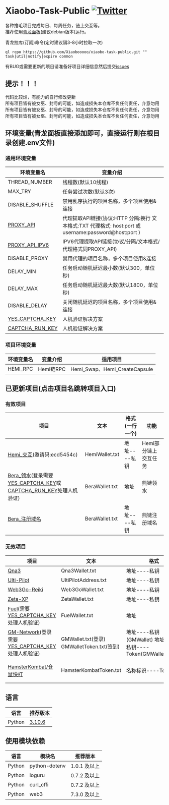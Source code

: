 # Xiaobo-Task-Public [![Twitter](https://img.shields.io/twitter/follow/0xiaobo)](https://twitter.com/intent/follow?screen_name=0xiaobo)

各种撸毛项目完成每日、每周任务，链上交互等。  
推荐使用[青龙面板](https://github.com/whyour/qinglong)(建议debian版本)运行。

青龙拉库(订阅)命令(定时建议隔3-8小时拉取一次)

```
ql repo https://github.com/Xiaobooooo/xiaobo-task-public.git "" task|util|notify|expire common
```

有BUG或需要更新的项目请准备好项目详细信息然后提交[issues](https://github.com/Xiaobooooo/xiaobo-task-public/issues)

## 提示！！！

代码比较烂，有能力的自行修改更新  
所有项目皆有被女巫、封号的可能，如造成损失本仓库不负任何责任，介意勿用  
所有项目皆有被女巫、封号的可能，如造成损失本仓库不负任何责任，介意勿用  
所有项目皆有被女巫、封号的可能，如造成损失本仓库不负任何责任，介意勿用

## 环境变量(青龙面板直接添加即可，直接运行则在根目录创建.env文件)

### 通用环境变量

| 环境变量名                                                                                   | 变量介绍                                                                             |
|-----------------------------------------------------------------------------------------|----------------------------------------------------------------------------------|
| THREAD_NUMBER                                                                           | 线程数(默认10线程)                                                                      |
| MAX_TRY                                                                                 | 任务尝试次数(默认3次)                                                                     |
| DISABLE_SHUFFLE                                                                         | 禁用乱序执行的项目名称，多个项目使用&连接                                                            |
| [PROXY_API](https://app.nstproxy.com/register?i=4T11hl)                                 | 代理提取API链接(协议:HTTP 分隔:换行 文本格式:TXT 代理格式: host:port 或 username:password@host:port ) |
| [PROXY_API_IPV6](https://app.nstproxy.com/register?i=4T11hl)                            | IPV6代理提取API链接(协议/分隔/文本格式/代理格式同PROXY_API)                                         |
| DISABLE_PROXY                                                                           | 禁用代理的项目名称，多个项目使用&连接                                                              |
| DELAY_MIN                                                                               | 任务启动随机延迟最小数(默认300，单位秒)                                                           |
| DELAY_MAX                                                                               | 任务启动随机延迟最大数(默认1800，单位秒)                                                          |
| DISABLE_DELAY                                                                           | 关闭随机延迟的项目名称，多个项目使用&连接                                                            |
| [YES_CAPTCHA_KEY](https://yescaptcha.com/i/iwRpT7)                                      | 人机验证解决方案                                                                         |
| [CAPTCHA_RUN_KEY](https://captcha.run/sso?inviter=4a6c9794-4159-4588-8686-f80958b6018c) | 人机验证解决方案                                                                         |

### 项目环境变量

| 环境变量名    | 变量介绍     | 适用项目                         |
|----------|----------|------------------------------|
| HEMI_RPC | Hemi链RPC | Hemi_Swap、Hemi_CreateCapsule |

## 已更新项目(点击项目名跳转项目入口)

### 有效项目

| 项目                                                                                                                                                                                                    | 文本             | 格式(一行一个) | 功能           | 
|-------------------------------------------------------------------------------------------------------------------------------------------------------------------------------------------------------|----------------|----------|--------------|
| [Hemi_交互](https://points.absinthe.network/hemi/start)(邀请码:ecd5454c)                                                                                                                                   | HemiWallet.txt | 地址----私钥 | Hemi部分链上交互任务 | 
| [Bera_领水](https://bartio.faucet.berachain.com/)(登录需要[YES_CAPTCHA_KEY](https://yescaptcha.com/i/iwRpT7)或[CAPTCHA_RUN_KEY](https://captcha.run/sso?inviter=4a6c9794-4159-4588-8686-f80958b6018c)处理人机验证) | BeraWallet.txt | 地址       | 熊链领水         | 
| [Bera_注册域名](https://www.beranames.com/?referral=0xb0AD0756C00A7ccBB1edb86eB69971591353b888)                                                                                                           | BeraWallet.txt | 地址----私钥 | 熊链注册域名       | 

### 无效项目

| 项目                                                                                                                                                                                                                                                                                                                                                    | 文本                                     | 格式                                                  | 功能                                                | 
|-------------------------------------------------------------------------------------------------------------------------------------------------------------------------------------------------------------------------------------------------------------------------------------------------------------------------------------------------------|----------------------------------------|-----------------------------------------------------|---------------------------------------------------|
| [Qna3](https://qna3.ai/vote)                                                                                                                                                                                                                                                                                                                          | Qna3Wallet.txt                         | 地址----私钥                                            | 签到、领取                                             | 
| [Ulti-Pilot](https://pilot.ultiverse.io/?inviteCode=8dKkU)                                                                                                                                                                                                                                                                                            | UltiPilotAddress.txt                   | 地址----私钥                                            | 探索                                                | 
| [Web3Go-Reiki](https://reiki.web3go.xyz?ref=80621285de961cb2)                                                                                                                                                                                                                                                                                         | Web3GoWallet.txt                       | 地址----私钥                                            | 签到                                                | 
| [Zeta-XP](https://hub.zetachain.com/zh-CN/xp?code=YWRkcmVzcz0weDgwQjhCZURCYjI1N2UxMjQ4MDljYUI2MzdmZUY0MDc3RTAyNDYzMTEmZXhwaXJhdGlvbj0xNzEyNzU3MjA0JnI9MHhmZWNmZTkzN2ZiNjJhNzMwMmIxMjU2Yzk4YjNiMWZjMzI4YzgxNmZjMGI0YTkxMzQ5YTJhYzllNzBkYWNmYmQ5JnM9MHgxNWZmNjA1MmJjYmQ1YjZjODM0NzJmNjc5ZDZmMGU2ZTc0MjNkY2Y5NWVlNWI4ZjUxMGE0ZDYzNDkwYzc5NDIyJnY9Mjg%3D) | ZetaWallet.txt                         | 地址----私钥                                            | XP注册、部分链上交互任务                                     | 注册仅一次、交互一周一次          |
| [Fuel](https://faucet-beta-5.fuel.network/)(需要[YES_CAPTCHA_KEY](https://yescaptcha.com/i/iwRpT7)处理人机验证)                                                                                                                                                                                                                                               | FuelWallet.txt                         | 地址                                                  | 领水                                                | 
| [GM-Network](https://launchpad.gmnetwork.ai/mission?invite_code=Y5FBPE)(登录需要[YES_CAPTCHA_KEY](https://yescaptcha.com/i/iwRpT7)处理人机验证)                                                                                                                                                                                                                 | GMWallet.txt(登录) GMWalletToken.txt(签到) | 地址----私钥(GMWallet) 地址----私钥----Token(GMWalletToken) | 每日签到                                              | 
| [HamsterKombat/仓鼠快打](https://t.me/hamster_kombat_bOt/start?startapp=kentId6697084893)                                                                                                                                                                                                                                                                 | HamsterKombatToken.txt                 | 名称标识----Token                                       | 点击、每日奖励(Cipher/MiniGame/PlayGround)、任务(Earn、卡片升级) | 

## 语言

| 语言     | 推荐版本                                                            |
|--------|-----------------------------------------------------------------|
| Python | [3.10.6](https://www.python.org/downloads/release/python-3106/) |

## 使用模块依赖

| 语言     | 模块名           | 推荐版本      | 
|--------|---------------|-----------|
| Python | python-dotenv | 1.0.1 及以上 |
| Python | loguru        | 0.7.2 及以上 |
| Python | curl_cffi     | 0.7.2 及以上 |
| Python | web3          | 7.3.0 及以上 |

